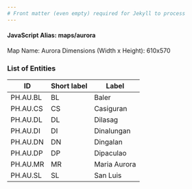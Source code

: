 ```yaml
---
# Front matter (even empty) required for Jekyll to process
---
```


#### JavaScript Alias: maps/aurora

Map Name: Aurora
Dimensions (Width x Height): 610x570

### List of Entities

| ID       | Short label | Label        |
| -------- | ----------- | ------------ |
| PH.AU.BL | BL          | Baler        |
| PH.AU.CS | CS          | Casiguran    |
| PH.AU.DL | DL          | Dilasag      |
| PH.AU.DI | DI          | Dinalungan   |
| PH.AU.DN | DN          | Dingalan     |
| PH.AU.DP | DP          | Dipaculao    |
| PH.AU.MR | MR          | Maria Aurora |
| PH.AU.SL | SL          | San Luis     |
